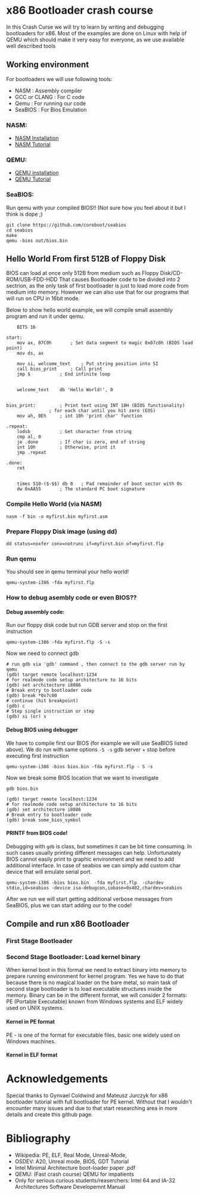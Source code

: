 x86 Bootloader crash course
=================

In this Crash Curse we will try to learn by writing and debugging bootloaders for x86.
Most of the examples are done on Linux with help of QEMU which should make it very easy for everyone, as we use available well described tools

Working environment 
-----------------

For bootloaders we will use following tools:
 - NASM : Assembly compiler
 - GCC or CLANG : For C code
 - Qemu : For running our code
 - SeaBIOS : For Bios Emulation

### NASM:
 - [NASM Installation](https://www.nasm.us/)
 - [NASM Tutorial](https://cs.lmu.edu/~ray/notes/nasmtutorial/)


### QEMU:
 - [QEMU installation](https://www.qemu.org/download/)
 - [QEMU Tutorial](https://freeptr.io/2016/06/13/qemu-for-the-impatients/)

### SeaBIOS:
Run qemu with your compiled BIOS!! (Not sure how you feel about it but I think is dope ;)

```
git clone https://github.com/coreboot/seabios
cd seabios
make
qemu -bios out/bios.bin
```

Hello World From first 512B of Floppy Disk
-----------------
BIOS can load at once only 512B from medium such as Floppy Disk/CD-ROM/USB-FDD-HDD
That causes Bootloader code to be divided into 2 sectrion, as the only task of first bootloader is just to load more code from medium into memory.
However we can also use that for our programs that will run on CPU in 16bit mode.

Below to show hello world example, we will compile small assembly program and run it under qemu.

```assembly
	BITS 16

start:
	mov ax, 07C0h		; Set data segment to magic 0x07c0h (BIOS load point)
	mov ds, ax

	mov si, welcome_text	; Put string position into SI
	call bios_print		; Call print
	jmp $			; End infinite loop


	welcome_text	db 'Hello World!', 0


bios_print:			; Print text using INT 10H (BIOS functionality)
				; for each char until you hit zero (EOS)
	mov ah, 0Eh		; int 10h 'print char' function

.repeat:
	lodsb			; Get character from string
	cmp al, 0
	je .done		; If char is zero, end of string
	int 10h			; Otherwise, print it
	jmp .repeat

.done:
	ret


	times 510-($-$$) db 0	; Pad remainder of boot sector with 0s
	dw 0xAA55		; The standard PC boot signature
```

### Compile Hello World (via NASM)

```
nasm -f bin -o myfirst.bin myfirst.asm 
```

### Prepare Floppy Disk image (using dd)
```
dd status=noxfer conv=notrunc if=myfirst.bin of=myfirst.flp
```

### Run qemu 
You should see in qemu terminal your hello world!

```
qemu-system-i386 -fda myfirst.flp
```

### How to debug asembly code or even BIOS??

#### Debug assembly code:
Run our floppy disk code but run GDB server and stop on the first instruction

```
qemu-system-i386 -fda myfirst.flp -S -s
```
Now we need to connect gdb
```
# run gdb via 'gdb' command , then connect to the gdb server run by qemu
(gdb) target remote localhost:1234
# for realmode code setup architecture to 16 bits 
(gdb) set architecture i8086
# Break entry to bootloader code
(gdb) break *0x7c00
# continue (hit breakpoint)
(gdb) c
# Step single instruction or step 
(gdb) si (or) s
```

#### Debug BIOS using debugger
We have to compile first our BIOS (for example we will use SeaBIOS listed above).
We do run with same options `-S -s` gdb server + stop before executing first instruction

```
qemu-system-i386 -bios bios.bin -fda myfirst.flp - S -s
```
Now we break some BIOS location that we want to investigate
```
gdb bios.bin

(gdb) target remote localhost:1234
# for realmode code setup architecture to 16 bits 
(gdb) set architecture i8086
# Break entry to bootloader code
(gdb) break some_bios_symbol
```

#### PRINTF from BIOS code!
Debugging with `gdb` is class, but sometimes it can be bit time consuming. In such cases usually printing different messages can help.
Unfortunately BIOS cannot easily print to graphic environment and we need to add additional interface.
In case of seabios we can simply add custom char device that will emulate serial port.

```
qemu-system-i386 -bios bios.bin  -fda myfirst.flp  -chardev stdio,id=seabios -device isa-debugcon,iobase=0x402,chardev=seabios
```

After we run we will start getting additional verbose messages from SeaBIOS, plus we can start adding our to the code!

Compile and run x86 Bootloader
-----------------

### First Stage Bootloader

### Second Stage Bootloader: Load kernel binary
When kernel boot in this format we need to extract binary into memory to prepare running environment for kernel program.
Yes we have to do that because there is no magical loader on the bare metal, so main task of second stage bootloader is to load executable structures inside the memory.
Binary can be in the different format, we will consider 2 formats: PE (Portable Executable) known from Windows systems and ELF widely used on UNIX systems. 

#### Kernel in PE format
PE -  is one of the format  for executable files, basic one widely used on Windows machines.


#### Kernel in ELF format

Acknowledgements
=================
Special thanks to Gynvael Coldwind and Mateusz Jurczyk for x86 bootloader tutorial with full bootloader for PE kernel. Without that I wouldn't encounter many issues and due to that start researching area in more details and create this github page.  

Bibliography
=================
 - Wikipedia: PE, ELF, Real Mode, Unreal-Mode, 
 - OSDEV: A20, Unreal mode, BIOS, GDT Tutorial
 - Intel Minimal Architecture boot-loader paper .pdf
 - QEMU: (Fast crash course) QEMU for impatients 
 - Only for serious curious students/reaserchers: Intel 64 and IA-32 Architectures Software Developemnt Manual  
 
